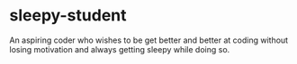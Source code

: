 # sleepy-student
An aspiring coder who wishes to be get better and better at coding without losing motivation and always getting sleepy while doing so.
